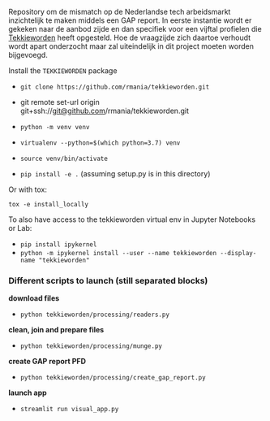 Repository om de mismatch op de Nederlandse tech arbeidsmarkt inzichtelijk te maken middels een GAP report. In eerste instantie wordt er gekeken naar de aanbod zijde en dan specifiek voor een vijftal profielen die [Tekkieworden](https://tekkieworden.nl/) heeft opgesteld. Hoe de vraagzijde zich daartoe verhoudt wordt apart onderzocht maar zal uiteindelijk in dit project moeten worden bijgevoegd.

Install the `TEKKIEWORDEN` package

 - `git clone https://github.com/rmania/tekkieworden.git`
 -  git remote set-url origin git+ssh://git@github.com/rmania/tekkieworden.git
 - `python -m venv venv`
 - `virtualenv --python=$(which python=3.7) venv`
 - `source venv/bin/activate`

 - `pip install -e .` (assuming setup.py is in this directory)

 Or with tox:

 `tox -e install_locally`

 To also have access to the tekkieworden virtual env in Jupyter Notebooks or Lab:
 - `pip install ipykernel`
 - `python -m ipykernel install --user --name tekkieworden --display-name "tekkieworden"`

### Different scripts to launch (still separated blocks) 
 **download files**
 - `python tekkieworden/processing/readers.py`

 **clean, join and prepare files**
 - `python tekkieworden/processing/munge.py`

 **create GAP report PFD**
 - `python tekkieworden/processing/create_gap_report.py`

 **launch app**
 - `streamlit run visual_app.py`
